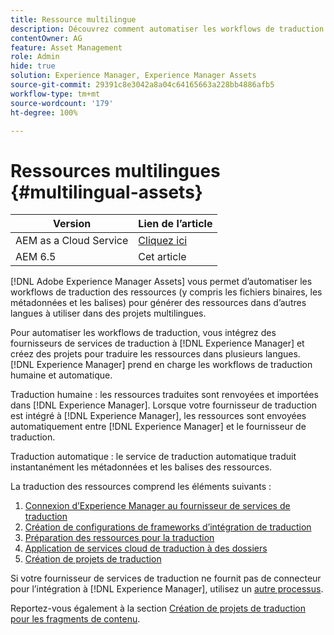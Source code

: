 ```yaml
---
title: Ressource multilingue
description: Découvrez comment automatiser les workflows de traduction des ressources, y compris les fichiers binaires, les métadonnées et les balises, dans plusieurs langues.
contentOwner: AG
feature: Asset Management
role: Admin
hide: true
solution: Experience Manager, Experience Manager Assets
source-git-commit: 29391c8e3042a8a04c64165663a228bb4886afb5
workflow-type: tm+mt
source-wordcount: '179'
ht-degree: 100%

---
```


# Ressources multilingues {#multilingual-assets}

| Version | Lien de l’article |
| -------- | ---------------------------- |
| AEM as a Cloud Service | [Cliquez ici](https://experienceleague.adobe.com/docs/experience-manager-cloud-service/content/assets/admin/translate-assets.html?lang=fr) |
| AEM 6.5 | Cet article |

[!DNL Adobe Experience Manager Assets] vous permet d’automatiser les workflows de traduction des ressources (y compris les fichiers binaires, les métadonnées et les balises) pour générer des ressources dans d’autres langues à utiliser dans des projets multilingues.

Pour automatiser les workflows de traduction, vous intégrez des fournisseurs de services de traduction à [!DNL Experience Manager] et créez des projets pour traduire les ressources dans plusieurs langues. [!DNL Experience Manager] prend en charge les workflows de traduction humaine et automatique.

Traduction humaine : les ressources traduites sont renvoyées et importées dans [!DNL Experience Manager]. Lorsque votre fournisseur de traduction est intégré à [!DNL Experience Manager], les ressources sont envoyées automatiquement entre [!DNL Experience Manager] et le fournisseur de traduction.

Traduction automatique : le service de traduction automatique traduit instantanément les métadonnées et les balises des ressources.

La traduction des ressources comprend les éléments suivants :

1. [Connexion d’Experience Manager au fournisseur de services de traduction](/help/sites-administering/tc-tic.md#connecting-to-a-translation-service-provider)
1. [Création de configurations de frameworks d’intégration de traduction](/help/sites-administering/tc-tic.md)
1. [Préparation des ressources pour la traduction](preparing-assets-for-translation.md)
1. [Application de services cloud de traduction à des dossiers](transition-cloud-services.md)
1. [Création de projets de traduction](translation-projects.md)

Si votre fournisseur de services de traduction ne fournit pas de connecteur pour l’intégration à [!DNL Experience Manager], utilisez un [autre processus](/help/sites-administering/tc-manage.md#exporting-a-translation-job).

Reportez-vous également à la section [Création de projets de traduction pour les fragments de contenu](creating-translation-projects-for-content-fragments.md).
